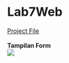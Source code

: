 # Lab7Web

[Project File](https://pranaa22.github.io/Lab5Web/)<br>
<br>
**Tampilan Form**<br>
<img src="/Lab5Web(File)/JS1.png" img><br>
